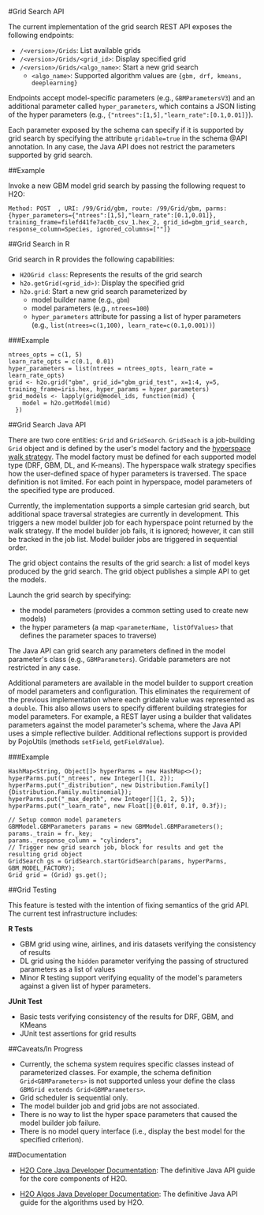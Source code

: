 #Grid Search API

The current implementation of the grid search REST API exposes the following endpoints: 

- `/<version>/Grids`: List available grids
- `/<version>/Grids/<grid_id>`: Display specified grid
- `/<version>/Grids/<algo_name>`: Start a new grid search
	- `<algo_name>`: Supported algorithm values are `{gbm, drf, kmeans, deeplearning}`

Endpoints accept model-specific parameters (e.g., `GBMParametersV3`) and an additional parameter called `hyper_parameters`, which contains a JSON listing of the hyper parameters (e.g., `{"ntrees":[1,5],"learn_rate":[0.1,0.01]}`).

Each parameter exposed by the schema can specify if it is supported by grid search by specifying the attribute `gridable=true` in the schema @API annotation. In any case, the Java API does not restrict the parameters supported by grid search. 

##Example

Invoke a new GBM model grid search by passing the following request to H2O: 

```
Method: POST  , URI: /99/Grid/gbm, route: /99/Grid/gbm, parms:{hyper_parameters={"ntrees":[1,5],"learn_rate":[0.1,0.01]}, training_frame=filefd41fe7ac0b_csv_1.hex_2, grid_id=gbm_grid_search, response_column=Species, ignored_columns=[""]}
```

##Grid Search in R

Grid search in R provides the following capabilities: 

- `H2OGrid class`: Represents the results of the grid search
- `h2o.getGrid(<grid_id>)`: Display the specified grid
- `h2o.grid`: Start a new grid search parameterized by
	- model builder name (e.g., `gbm`)
	- model parameters (e.g., `ntrees=100`)
	- `hyper_parameters` attribute for passing a list of hyper parameters (e.g., `list(ntrees=c(1,100), learn_rate=c(0.1,0.001))`)

###Example

```
ntrees_opts = c(1, 5)
learn_rate_opts = c(0.1, 0.01)
hyper_parameters = list(ntrees = ntrees_opts, learn_rate = learn_rate_opts)
grid <- h2o.grid("gbm", grid_id="gbm_grid_test", x=1:4, y=5, training_frame=iris.hex, hyper_params = hyper_parameters)
grid_models <- lapply(grid@model_ids, function(mid) {
    model = h2o.getModel(mid)
  })
```

##Grid Search Java API

There are two core entities: `Grid` and `GridSearch`. `GridSeach` is a job-building `Grid` object and is defined by the user's model factory and the [hyperspace walk strategy](ref???).  The model factory must be defined for each supported model type (DRF, GBM, DL, and K-means). The hyperspace walk strategy specifies how the user-defined space of hyper parameters is traversed. The space definition is not limited. For each point in hyperspace, model parameters of the specified type are produced. 

Currently, the implementation supports a simple cartesian grid search, but additional space traversal strategies are currently in development. This triggers a new model builder job for each hyperspace point returned by the walk strategy. If the model builder job fails, it is ignored; however, it can still be tracked in the job list. Model builder jobs are triggered in sequential order. 

The grid object contains the results of the grid search: a list of model keys produced by the grid search. The grid object publishes a simple API to get the models. 

Launch the grid search by specifying: 

- the model parameters (provides a common setting used to create new models)
- the hyper parameters (a map `<parameterName, listOfValues>` that defines the parameter spaces to traverse)

The Java API can grid search any parameters defined in the model parameter's class (e.g., `GBMParameters`). Gridable parameters are not restricted in any case. 

Additional parameters are available in the model builder to support creation of model parameters and configuration. This eliminates the requirement of the previous implementation where each gridable value was represented as a `double`. This also allows users to specify different building strategies for model parameters. For example, a REST layer using a builder that validates parameters against the model parameter's schema, where the Java API uses a simple reflective builder. Additional reflections support is provided by PojoUtils (methods `setField`, `getFieldValue`). 

###Example

```
HashMap<String, Object[]> hyperParms = new HashMap<>();
hyperParms.put("_ntrees", new Integer[]{1, 2});
hyperParms.put("_distribution", new Distribution.Family[]{Distribution.Family.multinomial});
hyperParms.put("_max_depth", new Integer[]{1, 2, 5});
hyperParms.put("_learn_rate", new Float[]{0.01f, 0.1f, 0.3f});

// Setup common model parameters
GBMModel.GBMParameters params = new GBMModel.GBMParameters();
params._train = fr._key;
params._response_column = "cylinders";
// Trigger new grid search job, block for results and get the resulting grid object
GridSearch gs = GridSearch.startGridSearch(params, hyperParms, GBM_MODEL_FACTORY);
Grid grid = (Grid) gs.get();
```

##Grid Testing

This feature is tested with the intention of fixing semantics of the grid API. The current test infrastructure includes: 

**R Tests**

- GBM grid using wine, airlines, and iris datasets verifying the consistency of results
- DL grid using the `hidden` parameter verifying the passing of structured parameters as a list of values
- Minor R testing support verifying equality of the model's parameters against  a given list of hyper parameters. 

**JUnit Test**

- Basic tests verifying consistency of the results for DRF, GBM, and KMeans
- JUnit test assertions for grid results


##Caveats/In Progress

- Currently, the schema system requires specific classes instead of parameterized classes. For example, the schema definition `Grid<GBMParameters>` is not supported unless your define the class `GBMGrid extends Grid<GBMParameters>`. 
- Grid scheduler is sequential only. 
- The model builder job and grid jobs are not associated. 
- There is no way to list the hyper space parameters that caused the model builder job failure. 
- There is no model query interface (i.e., display the best model for the specified criterion). 


##Documentation

- <a href="http://h2o-release.s3.amazonaws.com/h2o/{{branch_name}}/{{build_number}}/docs-website/h2o-core/javadoc/index.html" target="_blank">H2O Core Java Developer Documentation</a>: The definitive Java API guide for the core components of H2O. 

- <a href="http://h2o-release.s3.amazonaws.com/h2o/{{branch_name}}/{{build_number}}/docs-website/h2o-algos/javadoc/index.html" target="_blank">H2O Algos Java Developer Documentation</a>: The definitive Java API guide for the algorithms used by H2O. 


